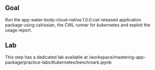 ## Goal

Run the app-water-body-cloud-native.1.0.0.cwl released application package using calrissian, the CWL runner for kubernetes and exploit the usage report.

## Lab

This step has a dedicated lab available at /workspace/mastering-app-package/practice-labs/Kubernetes/benchmark.ipynb

